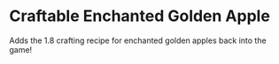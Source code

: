 # Craftable Enchanted Golden Apple
 Adds the 1.8 crafting recipe for enchanted golden apples back into the game!

